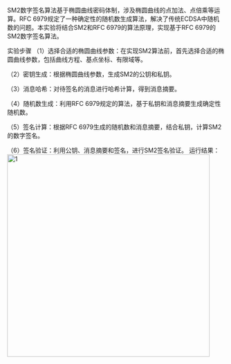 SM2数字签名算法基于椭圆曲线密码体制，涉及椭圆曲线的点加法、点倍乘等运算。RFC 6979规定了一种确定性的随机数生成算法，解决了传统ECDSA中随机数的问题。本实验将结合SM2和RFC 6979的算法原理，实现基于RFC 6979的SM2数字签名算法。

实验步骤
（1）选择合适的椭圆曲线参数：在实现SM2算法前，首先选择合适的椭圆曲线参数，包括曲线方程、基点坐标、有限域等。

（2）密钥生成：根据椭圆曲线参数，生成SM2的公钥和私钥。

（3）消息哈希：对待签名的消息进行哈希计算，得到消息摘要。

（4）随机数生成：利用RFC 6979规定的算法，基于私钥和消息摘要生成确定性随机数。

（5）签名计算：根据RFC 6979生成的随机数和消息摘要，结合私钥，计算SM2的数字签名。

（6）签名验证：利用公钥、消息摘要和签名，进行SM2签名验证。
运行结果：
<img width="468" alt="1" src="https://github.com/wavteirv/sdu-project-group78/assets/102475494/f5829acd-04cc-4d56-9afb-64d53ed2f550">
